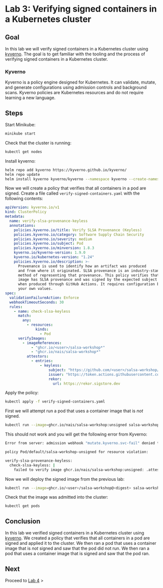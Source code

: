 # Lab 3: Verifying signed containers in a Kubernetes cluster

## Goal

In this lab we will verify signed containers in a Kubernetes cluster using [kyverno](https://kyverno.io/). The goal is to get familiar with the tooling and the process of verifying signed containers in a Kubernetes cluster.

### Kyverno

Kyverno is a policy engine designed for Kubernetes. It can validate, mutate, and generate configurations using admission controls and background scans. Kyverno policies are Kubernetes resources and do not require learning a new language.

## Steps

Start Minikube:

```bash
minikube start
```

Check that the cluster is running:

```bash
kubectl get nodes
```

Install kyverno:

```bash
helm repo add kyverno https://kyverno.github.io/kyverno/
helm repo update
helm install kyverno kyverno/kyverno --namespace kyverno --create-namespace
```

Now we will create a policy that verifies that all containers in a pod are signed.
Create a file called `verify-signed-containers.yaml` with the following contents:

```yaml
apiVersion: kyverno.io/v1
kind: ClusterPolicy
metadata:
  name: verify-slsa-provenance-keyless
  annotations:
    policies.kyverno.io/title: Verify SLSA Provenance (Keyless)
    policies.kyverno.io/category: Software Supply Chain Security
    policies.kyverno.io/severity: medium
    policies.kyverno.io/subject: Pod
    policies.kyverno.io/minversion: 1.8.3
    kyverno.io/kyverno-version: 1.9.0
    kyverno.io/kubernetes-version: "1.24"
    policies.kyverno.io/description: >-
      Provenance is used to identify how an artifact was produced
      and from where it originated. SLSA provenance is an industry-standard
      method of representing that provenance. This policy verifies that an
      image has SLSA provenance and was signed by the expected subject and issuer
      when produced through GitHub Actions. It requires configuration based upon
      your own values.
spec:
  validationFailureAction: Enforce
  webhookTimeoutSeconds: 30
  rules:
    - name: check-slsa-keyless
      match:
        any:
          - resources:
              kinds:
                - Pod
      verifyImages:
        - imageReferences:
            - "ghcr.io/<user>/salsa-workshop*"
            - "ghcr.io/nais/salsa-workshop*"
          attestors:
            - entries:
                - keyless:
                    subject: "https://github.com/<user>/salsa-workshop/*"
                    issuer: "https://token.actions.githubusercontent.com"
                    rekor:
                      url: https://rekor.sigstore.dev
```

Apply the policy:

```bash
kubectl apply -f verify-signed-containers.yaml
```

First we will attempt run a pod that uses a container image that is *not* signed.

```bash
kubectl run --image=ghcr.io/nais/salsa-workshop:unsigned salsa-workshop-unsigned --restart=Never --image-pull-policy=Always
```

This should not work and you will get the following error from Kyverno:

```bash
Error from server: admission webhook "mutate.kyverno.svc-fail" denied the request:

policy Pod/default/salsa-workshop-unsigned for resource violation:

verify-slsa-provenance-keyless:
  check-slsa-keyless: |
    failed to verify image ghcr.io/nais/salsa-workshop:unsigned: .attestors[0].entries[0].keyless: no matching signatures:
```

Now we will deploy the signed image from the previous lab:

```bash
kubectl run --image=ghcr.io/<user>/salsa-workshop@<digest> salsa-workshop-signed --restart=Never --image-pull-policy=Always
```

Check that the image was admitted into the cluster:

```bash
kubectl get pods
```

## Conclusion

In this lab we verified signed containers in a Kubernetes cluster using [kyverno](https://kyverno.io/). We created a policy that verifies that all containers in a pod are signed and applied it to the cluster. We then ran a pod that uses a container image that is *not* signed and saw that the pod did not run. We then ran a pod that uses a container image that is signed and saw that the pod ran.

## Next

Proceed to [Lab 4](../lab-4/README.md) >
